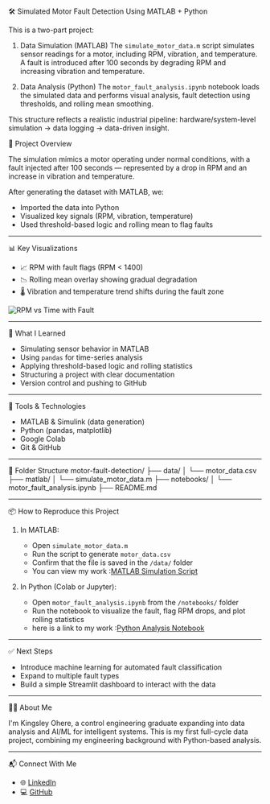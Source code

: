 🛠️ Simulated Motor Fault Detection Using MATLAB + Python


This is a two-part project:

1. Data Simulation (MATLAB)
   The `simulate_motor_data.m` script simulates sensor readings for a motor, including RPM, vibration, and temperature. A fault is introduced after 100 seconds by degrading RPM and increasing vibration and temperature.

2. Data Analysis (Python)
   The `motor_fault_analysis.ipynb` notebook loads the simulated data and performs visual analysis, fault detection using thresholds, and rolling mean smoothing.

This structure reflects a realistic industrial pipeline: hardware/system-level simulation → data logging → data-driven insight.



🚀 Project Overview

The simulation mimics a motor operating under normal conditions, with a fault injected after 100 seconds — represented by a drop in RPM and an increase in vibration and temperature.

After generating the dataset with MATLAB, we:
- Imported the data into Python
- Visualized key signals (RPM, vibration, temperature)
- Used threshold-based logic and rolling mean to flag faults

---

📊 Key Visualizations

- 📈 RPM with fault flags (RPM < 1400)
- 📉 Rolling mean overlay showing gradual degradation
- 🌡️ Vibration and temperature trend shifts during the fault zone

![RPM vs Time with Fault](your_image_or_colab_screenshot_link)

---

🧠 What I Learned

- Simulating sensor behavior in MATLAB
- Using `pandas` for time-series analysis
- Applying threshold-based logic and rolling statistics
- Structuring a project with clear documentation
- Version control and pushing to GitHub

---

🧰 Tools & Technologies

- MATLAB & Simulink (data generation)
- Python (pandas, matplotlib)
- Google Colab
- Git & GitHub

---

📁 Folder Structure
motor-fault-detection/
├── data/
│ └── motor_data.csv
├── matlab/
│ └── simulate_motor_data.m
├── notebooks/
│ └── motor_fault_analysis.ipynb
├── README.md

---

📦 How to Reproduce this Project

1. In MATLAB:
   - Open `simulate_motor_data.m`
   - Run the script to generate `motor_data.csv`
   - Confirm that the file is saved in the `/data/` folder
   - You can view my work :[MATLAB Simulation Script](./matlab/simulate_motor_data.m)

2. In Python (Colab or Jupyter):
   - Open `motor_fault_analysis.ipynb` from the `/notebooks/` folder
   - Run the notebook to visualize the fault, flag RPM drops, and plot rolling statistics
   - here is a link to my work :[Python Analysis Notebook](./notebooks/motor_fault_analysis.ipynb)

---

✅ Next Steps

- Introduce machine learning for automated fault classification
- Expand to multiple fault types
- Build a simple Streamlit dashboard to interact with the data

---

🙋‍♂️ About Me

I'm Kingsley Ohere, a control engineering graduate expanding into data analysis and AI/ML for intelligent systems. This is my first full-cycle data project, combining my engineering background with Python-based analysis.

---
 📬 Connect With Me

- 🌐 [LinkedIn](https://www.linkedin.com/in/kingsley-ohere-77codax/)
- 💻 [GitHub](https://github.com/Valor77/motor-fault-detection)
